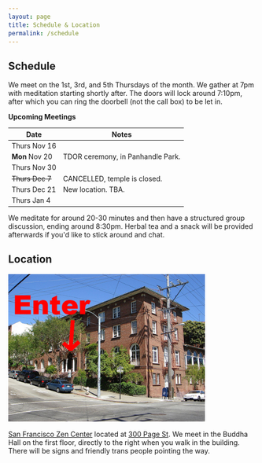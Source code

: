 ```yaml
---
layout: page
title: Schedule & Location
permalink: /schedule
---
```


## Schedule

We meet on the 1st, 3rd, and 5th Thursdays of the month. We gather at 7pm with meditation starting shortly after. The doors will lock around 7:10pm, after which you can ring the doorbell (not the call box) to be let in.

**Upcoming Meetings**

| Date          | Notes
|---------------|--------
| Thurs Nov 16  |
| **Mon** Nov 20    | TDOR ceremony, in Panhandle Park.
| Thurs Nov 30  |
| ~~Thurs Dec 7~~ | CANCELLED, temple is closed.
| Thurs Dec 21  | New location. TBA.
| Thurs Jan 4	|


We meditate for around 20-30 minutes and then have a structured group discussion, ending around 8:30pm. Herbal tea and a snack will be provided afterwards if you'd like to stick around and chat.


## Location

<img src="images/sfzc.jpg" alt="a photo of the meeting place with an arrow pointing to the entrance" width="400px"/>

[San Francisco Zen Center](https://sfzc.org) located at [300 Page St](https://goo.gl/maps/1tYkRHUwu3E2i5rz5). We meet in the Buddha Hall on the first floor, directly to the right when you walk in the building. There will be signs and friendly trans people pointing the way.

